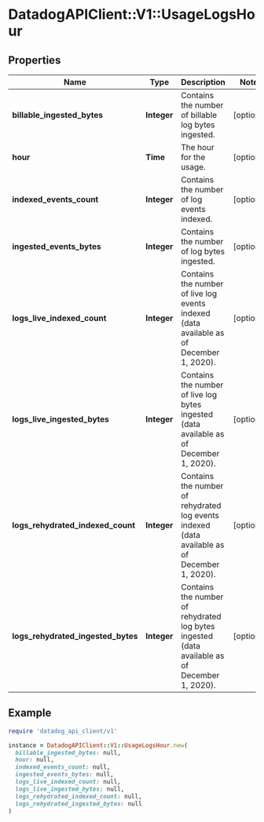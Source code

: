 # DatadogAPIClient::V1::UsageLogsHour

## Properties

| Name | Type | Description | Notes |
| ---- | ---- | ----------- | ----- |
| **billable_ingested_bytes** | **Integer** | Contains the number of billable log bytes ingested. | [optional] |
| **hour** | **Time** | The hour for the usage. | [optional] |
| **indexed_events_count** | **Integer** | Contains the number of log events indexed. | [optional] |
| **ingested_events_bytes** | **Integer** | Contains the number of log bytes ingested. | [optional] |
| **logs_live_indexed_count** | **Integer** | Contains the number of live log events indexed (data available as of December 1, 2020). | [optional] |
| **logs_live_ingested_bytes** | **Integer** | Contains the number of live log bytes ingested (data available as of December 1, 2020). | [optional] |
| **logs_rehydrated_indexed_count** | **Integer** | Contains the number of rehydrated log events indexed (data available as of December 1, 2020). | [optional] |
| **logs_rehydrated_ingested_bytes** | **Integer** | Contains the number of rehydrated log bytes ingested (data available as of December 1, 2020). | [optional] |

## Example

```ruby
require 'datadog_api_client/v1'

instance = DatadogAPIClient::V1::UsageLogsHour.new(
  billable_ingested_bytes: null,
  hour: null,
  indexed_events_count: null,
  ingested_events_bytes: null,
  logs_live_indexed_count: null,
  logs_live_ingested_bytes: null,
  logs_rehydrated_indexed_count: null,
  logs_rehydrated_ingested_bytes: null
)
```

